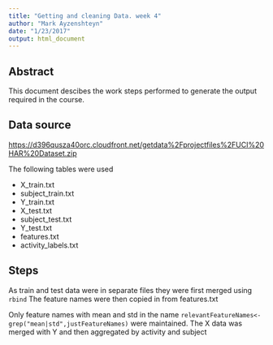 ```yaml
---
title: "Getting and cleaning Data. week 4"
author: "Mark Ayzenshteyn"
date: "1/23/2017"
output: html_document
---
```




## Abstract

This document descibes the work steps performed to generate the output required in the course.

## Data source
https://d396qusza40orc.cloudfront.net/getdata%2Fprojectfiles%2FUCI%20HAR%20Dataset.zip

The following tables were used
* X_train.txt
* subject_train.txt
* Y_train.txt
* X_test.txt
* subject_test.txt
* Y_test.txt
* features.txt
* activity_labels.txt


## Steps

As train and test data were in separate files they were first merged using `rbind`
The feature names were then copied in from features.txt

Only feature names with mean and std in the name `relevantFeatureNames<-grep("mean|std",justFeatureNames)` were maintained.
The X data was merged with Y and then aggregated by activity and subject